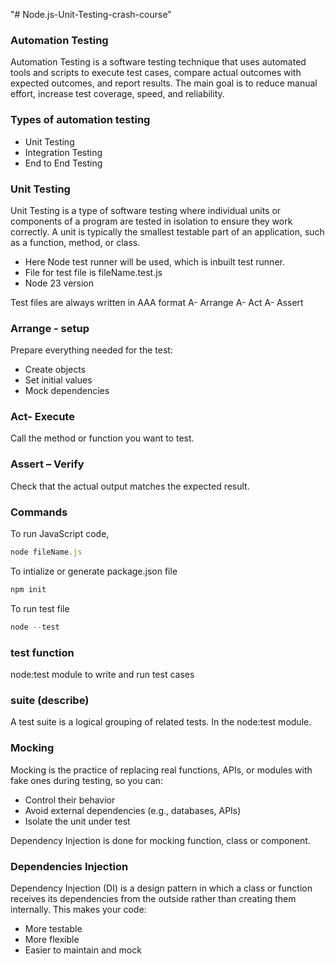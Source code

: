 "# Node.js-Unit-Testing-crash-course"

### Automation Testing

Automation Testing is a software testing technique that uses automated tools and scripts to execute test cases, compare actual outcomes with expected outcomes, and report results. The main goal is to reduce manual effort, increase test coverage, speed, and reliability.

### Types of automation testing

- Unit Testing
- Integration Testing
- End to End Testing

### Unit Testing

Unit Testing is a type of software testing where individual units or components of a program are tested in isolation to ensure they work correctly. A unit is typically the smallest testable part of an application, such as a function, method, or class.

- Here Node test runner will be used, which is inbuilt test runner.
- File for test file is fileName.test.js
- Node 23 version

Test files are always written in AAA format
A- Arrange
A- Act
A- Assert

### Arrange - setup

Prepare everything needed for the test:

- Create objects
- Set initial values
- Mock dependencies

### Act- Execute

Call the method or function you want to test.

### Assert – Verify

Check that the actual output matches the expected result.

### Commands

To run JavaScript code,

```js
node fileName.js
```

To intialize or generate package.json file

```js
npm init
```

To run test file

```js
node --test
```

### test function

node:test module to write and run test cases

### suite (describe)

A test suite is a logical grouping of related tests. In the node:test module.

### Mocking

Mocking is the practice of replacing real functions, APIs, or modules with fake ones during testing, so you can:

- Control their behavior
- Avoid external dependencies (e.g., databases, APIs)
- Isolate the unit under test

Dependency Injection is done for mocking function, class or component.

### Dependencies Injection

Dependency Injection (DI) is a design pattern in which a class or function receives its dependencies from the outside rather than creating them internally. This makes your code:

- More testable
- More flexible
- Easier to maintain and mock
